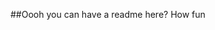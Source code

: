 ##Oooh you can have a readme here? How fun

<!---
lemoncherryy/lemoncherryy is a ✨ special ✨ repository because its `README.md` (this file) appears on your GitHub profile.
You can click the Preview link to take a look at your changes.
--->
